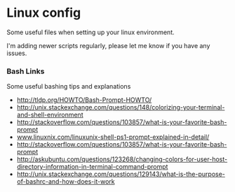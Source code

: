 # Linux config

Some useful files when setting up your linux environment. 

I'm adding newer scripts regularly, please let me know if you have any issues. 

### Bash Links
Some useful bashing tips and explanations
- http://tldp.org/HOWTO/Bash-Prompt-HOWTO/
- http://unix.stackexchange.com/questions/148/colorizing-your-terminal-and-shell-environment
- http://stackoverflow.com/questions/103857/what-is-your-favorite-bash-prompt
- www.linuxnix.com/linuxunix-shell-ps1-prompt-explained-in-detail/
- http://stackoverflow.com/questions/103857/what-is-your-favorite-bash-prompt
- http://askubuntu.com/questions/123268/changing-colors-for-user-host-directory-information-in-terminal-command-prompt
- http://unix.stackexchange.com/questions/129143/what-is-the-purpose-of-bashrc-and-how-does-it-work
